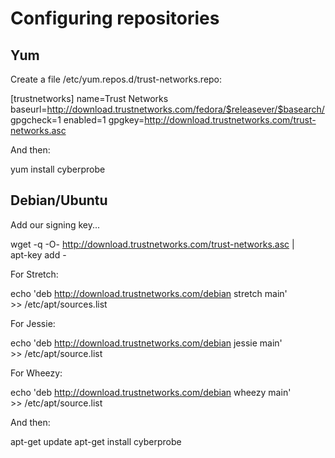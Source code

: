 
# Configuring repositories

## Yum

Create a file /etc/yum.repos.d/trust-networks.repo:

   [trustnetworks]
   name=Trust Networks
   baseurl=http://download.trustnetworks.com/fedora/$releasever/$basearch/
   gpgcheck=1
   enabled=1
   gpgkey=http://download.trustnetworks.com/trust-networks.asc

And then:

   yum install cyberprobe

## Debian/Ubuntu

Add our signing key...

  wget -q -O- http://download.trustnetworks.com/trust-networks.asc | \
    apt-key add -

For Stretch:

   echo 'deb http://download.trustnetworks.com/debian stretch main' \
     >> /etc/apt/sources.list

For Jessie:

   echo 'deb http://download.trustnetworks.com/debian jessie main' \
     >> /etc/apt/source.list

For Wheezy:

   echo 'deb http://download.trustnetworks.com/debian wheezy main' \
     >> /etc/apt/source.list

And then:

   apt-get update
   apt-get install cyberprobe

